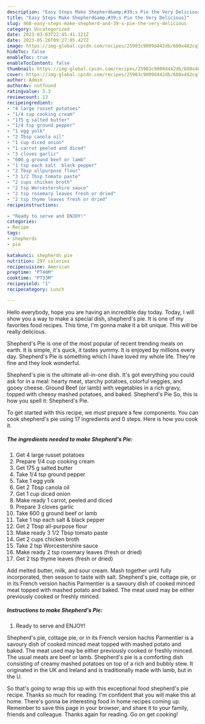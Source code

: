```yaml
---
description: "Easy Steps Make Shepherd&amp;#39;s Pie the Very Delicious}"
title: "Easy Steps Make Shepherd&amp;#39;s Pie the Very Delicious}"
slug: 468-easy-steps-make-shepherd-and-39-s-pie-the-very-delicious
category: Uncategorized
date: 2023-03-03T22:45:41.121Z
date: 2023-05-26T09:27:05.427Z
image: https://img-global.cpcdn.com/recipes/25903c9009d442db/680x482cq70/shepherds-pie-recipe-main-photo.jpg
hideToc: false
enableToc: true
enableTocContent: false
thumbnail: https://img-global.cpcdn.com/recipes/25903c9009d442db/680x482cq70/shepherds-pie-recipe-main-photo.jpg
cover: https://img-global.cpcdn.com/recipes/25903c9009d442db/680x482cq70/shepherds-pie-recipe-main-photo.jpg
author: Admin
authorAv: notfound
ratingvalue: 3.3
reviewcount: 13
recipeingredient:
- "4 large russet potatoes"
- "1/4 cup cooking cream"
- "175 g salted butter"
- "1/4 tsp ground pepper"
- "1 egg yolk"
- "2 Tbsp canola oil"
- "1 cup diced onion"
- "1 carrot peeled and diced"
- "3 cloves garlic"
- "600 g ground beef or lamb"
- "1 tsp each salt  black pepper"
- "2 Tbsp allpurpose flour"
- "3 1/2 Tbsp tomato paste"
- "2 cups chicken broth"
- "2 tsp Worcestershire sauce"
- "2 tsp rosemary leaves fresh or dried"
- "2 tsp thyme leaves fresh or dried"
recipeinstructions:

- "Ready to serve and ENJOY!"
categories:
- Recipe
tags:
- shepherds
- pie

katakunci: shepherds pie 
nutrition: 297 calories
recipecuisine: American
preptime: "PT40M"
cooktime: "PT33M"
recipeyield: "1"
recipecategory: Lunch

---
```



Hello everybody, hope you are having an incredible day today. Today, I will show you a way to make a special dish, shepherd&#39;s pie. It is one of my favorites food recipes. This time, I'm gonna make it a bit unique. This will be really delicious.

Shepherd&#39;s Pie is one of the most popular of recent trending meals on earth. It is simple, it's quick, it tastes yummy. It is enjoyed by millions every day. Shepherd&#39;s Pie is something which I have loved my whole life. They're fine and they look wonderful.

Shepherd&#39;s pie is the ultimate all-in-one dish. It&#39;s got everything you could ask for in a meal: hearty meat, starchy potatoes, colorful veggies, and gooey cheese. Ground Beef (or lamb) with vegetables in a rich gravy, topped with cheesy mashed potatoes, and baked. Shepherd&#39;s Pie So, this is how you spell it: Shepherd&#39;s Pie.


To get started with this recipe, we must prepare a few components. You can cook shepherd&#39;s pie using 17 ingredients and 0 steps. Here is how you cook it.

<!--inarticleads1-->

##### The ingredients needed to make Shepherd&#39;s Pie:

1. Get 4 large russet potatoes
1. Prepare 1/4 cup cooking cream
1. Get 175 g salted butter
1. Take 1/4 tsp ground pepper
1. Take 1 egg yolk
1. Get 2 Tbsp canola oil
1. Get 1 cup diced onion
1. Make ready 1 carrot, peeled and diced
1. Prepare 3 cloves garlic
1. Take 600 g ground beef or lamb
1. Take 1 tsp each salt &amp; black pepper
1. Get 2 Tbsp all-purpose flour
1. Make ready 3 1/2 Tbsp tomato paste
1. Get 2 cups chicken broth
1. Take 2 tsp Worcestershire sauce
1. Make ready 2 tsp rosemary leaves (fresh or dried)
1. Get 2 tsp thyme leaves (fresh or dried)


Add melted butter, milk, and sour cream. Mash together until fully incorporated, then season to taste with salt. Shepherd&#39;s pie, cottage pie, or in its French version hachis Parmentier is a savoury dish of cooked minced meat topped with mashed potato and baked. The meat used may be either previously cooked or freshly minced. 

<!--inarticleads2-->

##### Instructions to make Shepherd&#39;s Pie:


1. Ready to serve and ENJOY!

Shepherd&#39;s pie, cottage pie, or in its French version hachis Parmentier is a savoury dish of cooked minced meat topped with mashed potato and baked. The meat used may be either previously cooked or freshly minced. The usual meats are beef or lamb. Shepherd&#39;s pie is a comforting dish consisting of creamy mashed potatoes on top of a rich and bubbly stew. It originated in the UK and Ireland and is traditionally made with lamb, but in the U. 

So that's going to wrap this up with this exceptional food shepherd&#39;s pie recipe. Thanks so much for reading. I'm confident that you will make this at home. There's gonna be interesting food in home recipes coming up. Remember to save this page in your browser, and share it to your family, friends and colleague. Thanks again for reading. Go on get cooking!
